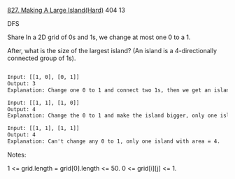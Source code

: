 [827. Making A Large Island(Hard)](https://leetcode.com/problems/making-a-large-island/)
404
13  

DFS  

Share
In a 2D grid of 0s and 1s, we change at most one 0 to a 1.

After, what is the size of the largest island? (An island is a 4-directionally connected group of 1s).

```html

Input: [[1, 0], [0, 1]]
Output: 3
Explanation: Change one 0 to 1 and connect two 1s, then we get an island with area = 3.

Input: [[1, 1], [1, 0]]
Output: 4
Explanation: Change the 0 to 1 and make the island bigger, only one island with area = 4.

Input: [[1, 1], [1, 1]]
Output: 4
Explanation: Can't change any 0 to 1, only one island with area = 4.
```

Notes:

1 <= grid.length = grid[0].length <= 50.
0 <= grid[i][j] <= 1.
 
